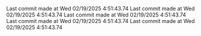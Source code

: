  
Last commit made at Wed 02/19/2025  4:51:43.74 
Last commit made at Wed 02/19/2025  4:51:43.74 
Last commit made at Wed 02/19/2025  4:51:43.74 
Last commit made at Wed 02/19/2025  4:51:43.74 
Last commit made at Wed 02/19/2025  4:51:43.74 
